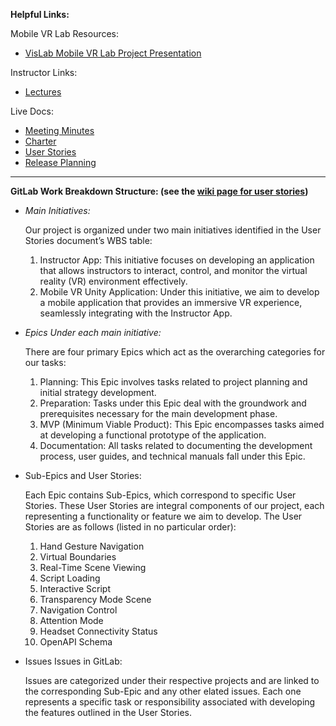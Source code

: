 **Helpful Links:**

Mobile VR Lab Resources:

- [VisLab Mobile VR Lab Project Presentation](https://universitysystemnh-my.sharepoint.com/:p:/r/personal/tje475_usnh_edu/\_layouts/15/guestaccess.aspx?e=yMwtox&share=ERSw58WBrQBFssL3MnhF1jsB1FZpP_droCDt7M08G5EtVw)

Instructor Links:

- [Lectures](https://docs.google.com/spreadsheets/d/17QhYD7owmnFV37wXXCzubeYC1i4VtrNEuNqlL1iEL5g/edit#gid=861559772)

Live Docs:

- [Meeting Minutes](https://docs.google.com/document/d/1cz0_cBLpXgDCDwTyGf_t4798rfZMIIOMGeRH0HH_DkE/edit)
- [Charter](https://docs.google.com/document/d/1AzrEQQna0sqeH6jmq9XWACUrQPHNJFHjwyGRSKqrE0M/edit#heading=h.c5rpsdy8g2ak)
- [User Stories](https://docs.google.com/document/d/14HdqApa8lbh3IsBc_AyPRG9tptEWp7aRVvDml7Rivys/edit)
- [Release Planning](https://docs.google.com/document/d/1BuxlUJMqYur5WtViY73UXNJlz_DASU9bqrzAG7R0oU4/edit)

---

**GitLab Work Breakdown Structure: (see the **[**wiki page for user stories**](https://gitlab.cs.unh.edu/groups/mobile-vr-lab/-/wikis/user-stories#work-breakdown-structure)**)**

- _Main Initiatives:_

  Our project is organized under two main initiatives identified in the User Stories document’s WBS table:
  1. Instructor App: This initiative focuses on developing an application that allows instructors to interact, control, and monitor the virtual reality (VR) environment effectively.
  2. Mobile VR Unity Application: Under this initiative, we aim to develop a mobile application that provides an immersive VR experience, seamlessly integrating with the Instructor App.
- _Epics Under each main initiative:_

  There are four primary Epics which act as the overarching categories for our tasks:
  1. Planning: This Epic involves tasks related to project planning and initial strategy development.
  2. Preparation: Tasks under this Epic deal with the groundwork and prerequisites necessary for the main development phase.
  3. MVP (Minimum Viable Product): This Epic encompasses tasks aimed at developing a functional prototype of the application.
  4. Documentation: All tasks related to documenting the development process, user guides, and technical manuals fall under this Epic.
- Sub-Epics and User Stories:

  Each Epic contains Sub-Epics, which correspond to specific User Stories. These User Stories are integral components of our project, each representing a functionality or feature we aim to develop. The User Stories are as follows (listed in no particular order):
   1. Hand Gesture Navigation
   2. Virtual Boundaries
   3. Real-Time Scene Viewing
   4. Script Loading
   5. Interactive Script
   6. Transparency Mode Scene
   7. Navigation Control
   8. Attention Mode
   9. Headset Connectivity Status
  10. OpenAPI Schema
- Issues Issues in GitLab:

  Issues are categorized under their respective projects and are linked to the corresponding Sub-Epic and any other elated issues. Each one represents a specific task or responsibility associated with developing the features outlined in the User Stories.